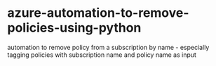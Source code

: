 # azure-automation-to-remove-policies-using-python
automation to remove policy from a subscription by name - especially tagging policies with subscription name and policy name as input
